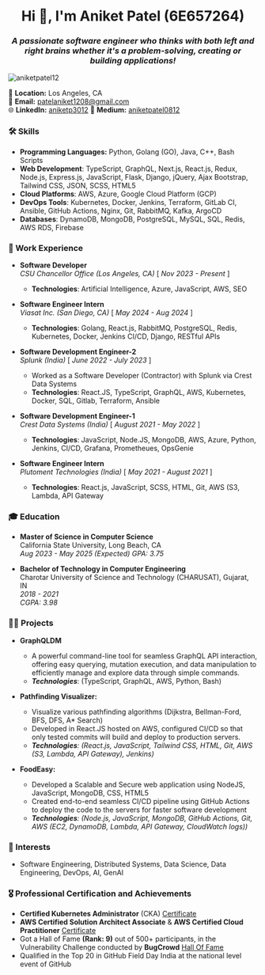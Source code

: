 <h1 align="center">Hi 👋, I'm Aniket Patel (6E657264) </h1>
<h3 align="center"><I>A passionate software engineer who thinks with both left and right brains whether it's a problem-solving, creating or building applications!</I></h3>

<p align="left"> <img src="https://komarev.com/ghpvc/?username=aniketpatel12&label=Profile%20views&color=0e75b6&style=flat" alt="aniketpatel12" /> </p>

📍 **Location:** Los Angeles, CA  
📧 **Email:** [patelaniket1208@gmail.com](mailto:patelaniket1208@gmail.com)  
🌐 **LinkedIn:** [aniketp3012](https://www.linkedin.com/in/aniketp3012/)
📖 **Medium:** [aniketpatel0812](https://medium.com/@aniketpatel0812)

### 🛠️ Skills
- **Programming Languages:** Python, Golang (GO), Java, C++, Bash Scripts
- **Web Development**: TypeScript, GraphQL, Next.js, React.js, Redux, Node.js, Express.js, JavaScript, Flask, Django, jQuery, Ajax Bootstrap, Tailwind CSS, JSON, SCSS, HTML5
- **Cloud Platforms**: AWS, Azure, Google Cloud Platform (GCP)
- **DevOps Tools**: Kubernetes, Docker, Jenkins, Terraform, GitLab CI, Ansible, GitHub Actions, Nginx, Git, RabbitMQ, Kafka, ArgoCD
- **Databases**: DynamoDB, MongoDB, PostgreSQL, MySQL, SQL, Redis, AWS RDS, Firebase

### 💼 Work Experience

- **Software Developer**  
  _CSU Chancellor Office (Los Angeles, CA)_ [ _Nov 2023 - Present_ ]
  - **Technologies**: Artificial Intelligence, Azure, JavaScript, AWS, SEO

- **Software Engineer Intern**  
  _Viasat Inc. (San Diego, CA)_ [ _May 2024 - Aug 2024_ ]
  - **Technologies**: Golang, React.js, RabbitMQ, PostgreSQL, Redis, Kubernetes, Docker, Jenkins CI/CD, Django, RESTful APIs
 
- **Software Development Engineer-2**  
  _Splunk (India)_ [ _June 2022 - July 2023_ ]
  - Worked as a Software Developer (Contractor) with Splunk via Crest Data Systems
  - **Technologies**: React.JS, TypeScript, GraphQL, AWS, Kubernetes, Docker, SQL, Gitlab, Terraform, Ansible

- **Software Development Engineer-1**  
  _Crest Data Systems (India)_ [ _August 2021 - May 2022_ ]
  - **Technologies**: JavaScript, Node.JS, MongoDB, AWS, Azure, Python, Jenkins, CI/CD, Grafana, Prometheues, OpsGenie
 
- **Software Engineer Intern**  
  _Plutoment Technologies (India)_ [ _May 2021 - August 2021_ ]
  - **Technologies**: React.js, JavaScript, SCSS, HTML, Git, AWS (S3, Lambda, API Gateway

### 🎓 Education
- **Master of Science in Computer Science**  
  California State University, Long Beach, CA  
  _Aug 2023 - May 2025 (Expected)_
  _GPA: 3.75_

- **Bachelor of Technology in Computer Engineering**  
  Charotar University of Science and Technology (CHARUSAT), Gujarat, IN  
  _2018 - 2021_  
  _CGPA: 3.98_

### 👨‍💻 Projects

- **GraphQLDM**
  - A powerful command-line tool for seamless GraphQL API interaction, offering easy querying, mutation execution, and data manipulation to efficiently manage and explore data through simple commands.
  - _**Technologies**_: (TypeScript, GraphQL, AWS, Python, Bash)

- **Pathfinding Visualizer:**
  - Visualize various pathfinding algorithms (Dijkstra, Bellman-Ford, BFS, DFS, A* Search)
  - Developed in React.JS hosted on AWS, configured CI/CD so that only tested commits will build and deploy to production servers.
  - _**Technologies**: (React.js, JavaScript, Tailwind CSS, HTML, Git, AWS (S3, Lambda, API Gateway), Jenkins)_
    
- **FoodEasy:** 
  - Developed a Scalable and Secure web application using NodeJS, JavaScript, MongoDB, CSS, HTML5 
  - Created end-to-end seamless CI/CD pipeline using GitHub Actions to deploy the code to the servers for faster software development
  - _**Technologies**: (Node.js, JavaScript, MongoDB, GitHub Actions, Git, AWS (EC2, DynamoDB, Lambda, API Gateway, CloudWatch logs))_


### 🌱 Interests
- Software Engineering, Distributed Systems, Data Science, Data Engineering, DevOps, AI, GenAI

### 🎖️ Professional Certification and Achievements
- **Certified Kubernetes Administrator** (CKA) [ Certificate ](https://www.credly.com/badges/a3411672-4235-4f99-8ccc-5702e97b5b80)
- **AWS Certified Solution Architect Associate** & **AWS Certified Cloud Practitioner** [ Certificate ](https://www.credly.com/badges/e321c105-8e87-4e1c-a5ab-896527caef5b/public_url)
- Got a Hall of Fame **(Rank: 9)** out of 500+ participants, in the Vulnerability Challenge conducted by **BugCrowd** [ Hall Of Fame ](https://drive.google.com/file/d/1dBlt6jcit4MH5otb1c1MmhRDXH9c-Oe3/view)
- Qualified in the Top 20 in GitHub Field Day India at the national level event of GitHub
